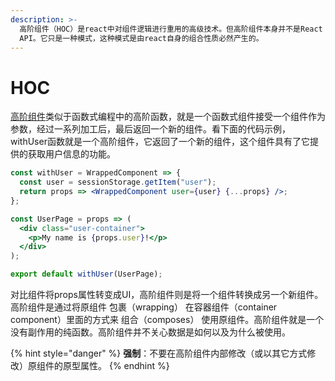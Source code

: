 ```yaml
---
description: >-
  高阶组件（HOC）是react中对组件逻辑进行重用的高级技术。但高阶组件本身并不是React
  API。它只是一种模式，这种模式是由react自身的组合性质必然产生的。
---
```


# HOC

[高阶组件](https://www.reactjscn.com/docs/higher-order-components.html)类似于函数式编程中的高阶函数，就是一个函数式组件接受一个组件作为参数，经过一系列加工后，最后返回一个新的组件。看下面的代码示例，withUser函数就是一个高阶组件，它返回了一个新的组件，这个组件具有了它提供的获取用户信息的功能。

```jsx
const withUser = WrappedComponent => {
  const user = sessionStorage.getItem("user");
  return props => <WrappedComponent user={user} {...props} />;
};

const UserPage = props => (
  <div class="user-container">
    <p>My name is {props.user}!</p>
  </div>
);

export default withUser(UserPage);
```

对比组件将props属性转变成UI，高阶组件则是将一个组件转换成另一个新组件。高阶组件是通过将原组件 包裹（wrapping） 在容器组件（container component）里面的方式来 组合（composes） 使用原组件。高阶组件就是一个没有副作用的纯函数。高阶组件并不关心数据是如何以及为什么被使用。

{% hint style="danger" %}
**强制**：不要在高阶组件内部修改（或以其它方式修改）原组件的原型属性。
{% endhint %}





